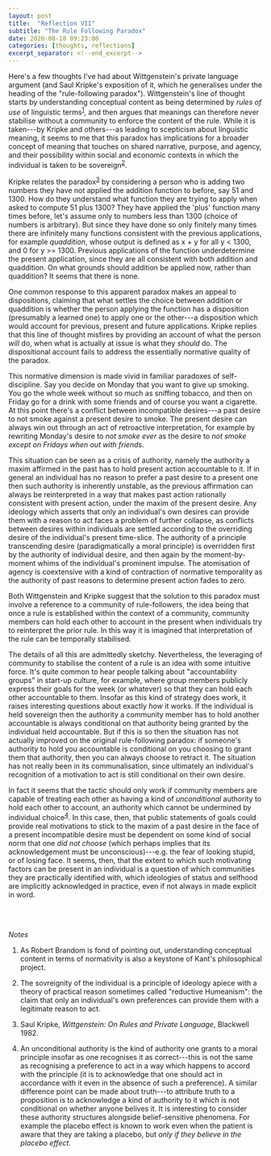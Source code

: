 ```yaml
---
layout: post
title:  "Reflection VII"
subtitle: "The Rule Following Paradox"
date: 2020-08-18 09:23:00
categories: [thoughts, reflections]
excerpt_separator: <!--end_excerpt-->
---
```


Here's a few thoughts I've had about Wittgenstein's private language argument (and Saul Kripke's exposition of it, which he generalises under the heading of the "rule-following paradox"). Wittgenstein's line of thought starts by understanding conceptual content as being determined by _rules of use_ of linguistic terms<sup>[1](#r1)</sup>, and then argues that meanings can therefore never stabilise without a community to enforce the content of the rule. While it is taken---by Kripke and others---as leading to scepticism about linguistic meaning, it seems to me that this paradox has implications for a broader concept of meaning that touches on shared narrative, purpose, and agency, and their possibility within social and economic contexts in which the individual is taken to be sovereign<sup>[2](#r2)</sup>.

Kripke relates the paradox<sup>[3](#r3)</sup> by considering a person who is adding two numbers they have not applied the addition function to before, say 51 and 1300. How do they understand what function they are trying to apply when asked to compute 51 plus 1300? They have applied the 'plus' function many times before, let's assume only to numbers less than 1300 (choice of numbers is arbitrary). But since they have done so only finitely many times there are infinitely many functions consistent with the previous applications, for example _quaddition_, whose output is defined as x + y for all y < 1300, and 0 for y >= 1300. Previous applications of the function underdetermine the present application, since they are all consistent with both addition and quaddition. On what grounds should addition be applied now, rather than quaddition? It seems that there is none.

<!--end_excerpt-->

One common response to this apparent paradox makes an appeal to dispositions, claiming that what settles the choice between addition or quaddition is whether the person applying the function has a disposition (presumably a learned one) to apply one or the other---a disposition which would account for previous, present and future applications. Kripke replies that this line of thought misfires by providing an account of what the person _will_ do, when what is actually at issue is what they _should_ do. The dispositional account fails to address the essentially normative quality of the paradox.

This normative dimension is made vivid in familiar paradoxes of self-discipline. Say you decide on Monday that you want to give up smoking. You go the whole week without so much as sniffing tobacco, and then on Friday go for a drink with some friends and of course you want a cigarette. At this point there's a conflict between incompatible desires---a past desire to not smoke against a present desire to smoke. The present desire can always win out through an act of retroactive interpretation, for example by rewriting Monday's desire to _not smoke ever_ as the desire to _not smoke except on Fridays when out with friends_.

This situation can be seen as a crisis of authority, namely the authority a maxim affirmed in the past has to hold present action accountable to it. If in general an individual has no reason to prefer a past desire to a present one then such authority is inherently unstable, as the previous affirmation can always be reinterpreted in a way that makes past action rationally consistent with present action, under the maxim of the present desire. Any ideology which asserts that only an individual's own desires can provide them with a reason to act faces a problem of further collapse, as conflicts between desires within individuals are settled according to the overriding desire of the individual's present time-slice. The authority of a principle transcending desire (paradigmatically a moral principle) is overridden first by the authority of individual desire, and then again by the moment-by-moment whims of the individual's prominent impulse. The atomisation of agency is coextensive with a kind of contraction of normative temporality as the authority of past reasons to determine present action fades to zero.

Both Wittgenstein and Kripke suggest that the solution to this paradox must involve a reference to a community of rule-followers, the idea being that once a rule is established within the context of a community, community members can hold each other to account in the present when individuals try to reinterpret the prior rule. In this way it is imagined that interpretation of the rule can be temporally stabilised.

The details of all this are admittedly sketchy. Nevertheless, the leveraging of community to stabilise the content of a rule is an idea with some intuitive force. It's quite common to hear people talking about "accountability groups" in start-up culture, for example, where group members publicly express their goals for the week (or whatever) so that they can hold each other accountable to them. Insofar as this kind of strategy does work, it raises interesting questions about exactly _how_ it works. If the individual is held sovereign then the authority a community member has to hold another accountable is always conditional on that authority being granted by the individual held accountable. But if this is so then the situation has not actually improved on the original rule-following paradox: if someone's authority to hold you accountable is conditional on you choosing to grant them that authority, then you can always choose to retract it. The situation has not really been in its communalisation, since ultimately an individual's recognition of a motivation to act is still conditional on their own desire.

In fact it seems that the tactic should only work if community members are capable of treating each other as having a kind of _unconditional_ authority to hold each other to account, an authority which cannot be undermined by individual choice<sup>[4](#r4)</sup>. In this case, then, that public statements of goals could provide real motivations to stick to the maxim of a past desire in the face of a present incompatible desire must be dependent on some kind of social norm that one _did not choose_ (which perhaps implies that its acknowledgement must be unconscious)---e.g. the fear of looking stupid, or of losing face. It seems, then, that the extent to which such motivating factors can be present in an individual is a question of which communities they are practically identified with, which ideologies of status and selfhood are implicitly acknowledged in practice, even if not always in made explicit in word.


<br />
<br />

_Notes_

1. <a name="r1"></a>As Robert Brandom is fond of pointing out, understanding conceptual content in terms of normativity is also a keystone of Kant's philosophical project.

2. <a name="r2"></a>The sovreignity of the individual is a principle of ideology apiece with a theory of practical reason sometimes called "reductive Humeanism": the claim that only an individual's own preferences can provide them with a legitimate reason to act.

3. <a name="r3"></a>Saul Kripke, _Wittgenstein: On Rules and Private Language_, Blackwell 1982.

4. <a name="r4"></a>An unconditional authority is the kind of authority one grants to a moral principle insofar as one recognises it as correct---this is not the same as recognising a preference to act in a way which happens to accord with the principle (it is to acknowledge that one should act in accordance with it even in the absence of such a preference). A similar difference point can be made about truth---to attribute truth to a proposition is to acknowledge a kind of authority to it which is not conditional on whether anyone belives it. It is interesting to consider these authority structures alongside belief-sensitive phenomena. For example the placebo effect is known to work even when the patient is aware that they are taking a placebo, but _only if they believe in the placebo effect_.
